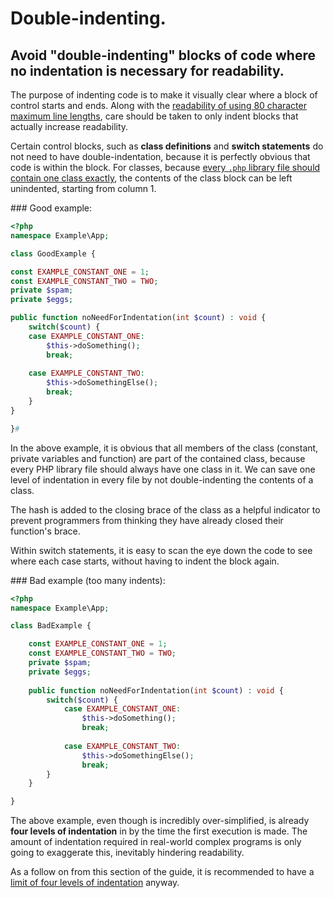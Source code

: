 # Double-indenting.

## Avoid "double-indenting" blocks of code where no indentation is necessary for readability.

The purpose of indenting code is to make it visually clear where a block of control starts and ends. Along with the [readability of using 80 character maximum line lengths][line-length], care should be taken to only indent blocks that actually increase readability.

Certain control blocks, such as **class definitions** and **switch statements** do not need to have double-indentation, because it is perfectly obvious that code is within the block. For classes, because [every `.php` library file should contain one class exactly][side-effects], the contents of the class block can be left unindented, starting from column 1.

### Good example:

```php
<?php
namespace Example\App;

class GoodExample {

const EXAMPLE_CONSTANT_ONE = 1;
const EXAMPLE_CONSTANT_TWO = TWO;
private $spam;
private $eggs;

public function noNeedForIndentation(int $count) : void {
	switch($count) {
	case EXAMPLE_CONSTANT_ONE:
		$this->doSomething();
		break;
		
	case EXAMPLE_CONSTANT_TWO:
		$this->doSomethingElse();
		break;
	}
}

}#
```

In the above example, it is obvious that all members of the class (constant, private variables and function) are part of the contained class, because every PHP library file should always have one class in it. We can save one level of indentation in every file by not double-indenting the contents of a class.

The hash is added to the closing brace of the class as a helpful indicator to prevent programmers from thinking they have already closed their function's brace.

Within switch statements, it is easy to scan the eye down the code to see where each case starts, without having to indent the block again.

### Bad example (too many indents):

```php
<?php
namespace Example\App;

class BadExample {

	const EXAMPLE_CONSTANT_ONE = 1;
	const EXAMPLE_CONSTANT_TWO = TWO;
	private $spam;
	private $eggs;
	
	public function noNeedForIndentation(int $count) : void {
		switch($count) {
			case EXAMPLE_CONSTANT_ONE:
				$this->doSomething();
				break;
				
			case EXAMPLE_CONSTANT_TWO:
				$this->doSomethingElse();
				break;
		}
	}

}
```

The above example, even though is incredibly over-simplified, is already **four levels of indentation** in by the time the first execution is made. The amount of indentation required in real-world complex programs is only going to exaggerate this, inevitably hindering readability.

As a follow on from this section of the guide, it is recommended to have a [limit of four levels of indentation][limit-indentation] anyway.

[line-length]: line-length.md
[side-effects]: styleguide/general/side-effects.md
[limit-indentation]: limit-indentation.md
